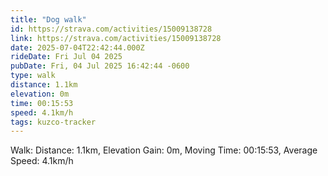 ```yaml
---
title: "Dog walk"
id: https://strava.com/activities/15009138728
link: https://strava.com/activities/15009138728
date: 2025-07-04T22:42:44.000Z
rideDate: Fri Jul 04 2025
pubDate: Fri, 04 Jul 2025 16:42:44 -0600
type: walk
distance: 1.1km
elevation: 0m
time: 00:15:53
speed: 4.1km/h
tags: kuzco-tracker
---
```

Walk: Distance: 1.1km, Elevation Gain: 0m, Moving Time: 00:15:53, Average Speed: 4.1km/h